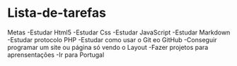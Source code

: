 # Lista-de-tarefas
Metas
-Estudar Html5
-Estudar Css
-Estudar JavaScript
-Estudar Markdown
-Estudar protocolo PHP
-Estudar como usar o Git eo GitHub
-Conseguir programar um site ou página só vendo o Layout
-Fazer projetos para aprensentações
-Ir para Portugal
